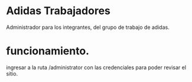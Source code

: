 Adidas Trabajadores
====================

Administrador para los integrantes, del grupo de trabajo de adidas.


funcionamiento.
================

ingresar a la ruta /administrator con las credenciales para poder revisar el sitio.



